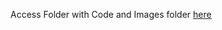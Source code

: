 Access Folder with Code and Images folder [here](https://drive.google.com/drive/folders/1gN3i3x5G72V636mmWIMhZWi1MMrNPrpH?usp=sharing)
